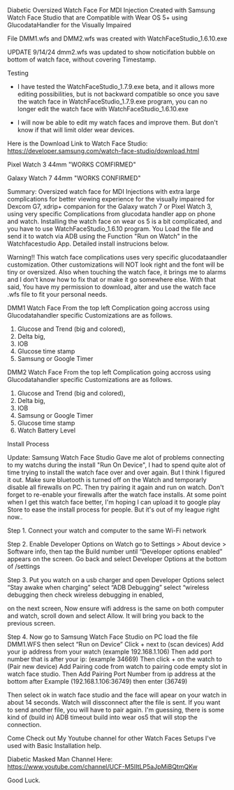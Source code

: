 Diabetic Oversized Watch Face For MDI Injection Created with Samsung Watch Face Studio that are Compatible with Wear OS 5+ using GlucodataHandler for the Visually Impaired

File DMM1.wfs and DMM2.wfs was created with WatchFaceStudio_1.6.10.exe 

UPDATE 9/14/24 dmm2.wfs was updated to show noticifation bubble on bottom of watch face, without covering Timestamp. 

Testing
* I have tested the WatchFaceStudio_1.7.9.exe beta, and it allows more editing possibilities, but is not backward compatible so once you save the watch face in WatchFaceStudio_1.7.9.exe program, you can no longer edit the watch face with WatchFaceStudio_1.6.10.exe
  
* I will now be able to edit my watch faces and improve them. But don't know if that will limit older wear devices. 

Here is the Download Link to Watch Face Studio:
https://developer.samsung.com/watch-face-studio/download.html

Pixel Watch 3 44mm "WORKS COMFIRMED" 

Galaxy Watch 7 44mm "WORKS CONFIRMED"

Summary: 
Oversized watch face for MDI Injections with extra large complications for better viewing experience for the visually impaired for Dexcom G7, xdrip+ companion for the Galaxy watch 7 or Pixel Watch 3, using very specific Complications from glucodata handler app on phone and watch. Installing the watch face on wear os 5 is a bit complicated, and you have to use WatchFaceStudio_1.6.10 program. You Load the file and send it to watch via ADB using the Function "Run on Watch" in the Watchfacestudio App. Detailed install instrucions below. 

Warning!! This watch face complications uses very specific glucodataandler customization. Other customizations will NOT look right and the font will be tiny or oversized. Also when touching the watch face, it brings me to alarms and I don't know how to fix that or make it go somewhere else. With that said, You have my permission to download, alter and use the watch face .wfs file to fit your personal needs. 

DMM1 Watch Face 
From the top left Complication going accross using Glucodatahandler specific Customizations are as follows. 
1. Glucose and Trend (big and colored),
2. Delta big,
3. IOB
4. Glucose time stamp
5. Samsung or Google Timer 

DMM2 Watch Face 
From the top left Complication going accross using Glucodatahandler specific Customizations are as follows. 
1. Glucose and Trend (big and colored),
2. Delta big,
3. IOB
4. Samsung or Google Timer
5. Glucose time stamp
6. Watch Battery Level


Install Process

Update: Samsung Watch Face Studio Gave me alot of problems connecting to my watchs during the install "Run On Device", I had to spend quite alot of time trying to install the watch face over and over again. But I think I figured it out. Make sure bluetooth is turned off on the Watch and temporarly disable all firewalls on PC. Then try pairing it again and run on watch. Don't forget to re-enable your firewalls after the watch face installs. At some point when I get this watch face better, I'm hoping I can upload it to google play Store to ease the install process for people. But it's out of my league right now..   

Step 1. Connect your watch and computer to the same Wi-Fi network 

Step 2. Enable Developer Options on Watch
go to Settings > About device > Software info, then tap the Build number until “Developer options enabled” appears on the screen. 
Go back and select Developer Options at the bottom of /settings

Step 3. Put you watch on a usb charger and open Developer Options
    select “Stay awake when charging”
    select “ADB Debugging”
    select “wireless debugging then check wireless debugging in enabled,

on the next screen, Now ensure wifi address is the same on both computer and watch, scroll down and select Allow. 
It will bring you back to the previous screen. 

Step 4. Now go to Samsung Watch Face Studio on PC load the file DMM1.WFS then select “Run on Device” 
    Click + next to (scan devices)
    Add your ip address from your watch (example 192.168.1.106)
    Then add port number that is after your ip: (example 34669)
    Then click + on the watch to (Pair new device)
    Add Pairing code from watch to pairing code empty slot in watch face studio.
    Then Add Pairing Port Number from ip address at the bottom after Example (192.168.1.106:36749) then enter (36749)

Then select ok in watch face studio and the face will apear on your watch in about 14 seconds. Watch will dissconnect after the file is sent. If you 
want to send another file, you will have to pair again. I'm guessing, there is some kind of (build in) ADB timeout build into wear os5 that will stop the connection. 

Come Check out My Youtube channel for other Watch Faces Setups I've used with Basic Installation help. 

Diabetic Masked Man Channel Here:
https://www.youtube.com/channel/UCF-M5IItLP5aJpMiBQtmQKw

Good Luck.


